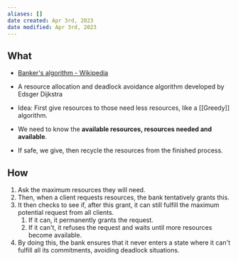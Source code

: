```yaml
---
aliases: []
date created: Apr 3rd, 2023
date modified: Apr 3rd, 2023
---
```

## What
- [Banker's algorithm - Wikipedia](https://en.wikipedia.org/wiki/Banker%27s_algorithm)
- A resource allocation and deadlock avoidance algorithm developed by Edsger Dijkstra
- Idea: First give resources to those need less resources, like a [[Greedy]] algorithm.

- We need to know the **available resources, resources needed and available**.
- If safe, we give, then recycle the resources from the finished process.

## How
1. Ask the maximum resources they will need.
2. Then, when a client requests resources, the bank tentatively grants this. 
3. It then checks to see if, after this grant, it can still fulfill the maximum potential request from all clients. 
	1. If it can, it permanently grants the request. 
	2. If it can't, it refuses the request and waits until more resources become available.
4. By doing this, the bank ensures that it never enters a state where it can't fulfill all its commitments, avoiding deadlock situations.